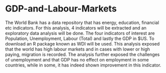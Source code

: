 # GDP-and-Labour-Markets

The World Bank has a data repository that has energy, education, financial etc indicators. For this analysis, 4 indicators will be extracted and an exploratory data analysis will be done. The four indicators of interest are Population, Unemployment, Labour (Total) and lastly the GDP in $US. To download an R package known as WDI will be used. This analysis exposed that the world has high labour markets and in cases with lower or high paying, migration is recorded. The analysis further exposed the challenges of unemployment and that GDP has no effect on employment in some countries, while in some, it has indeed shown improvement in this indicator.
